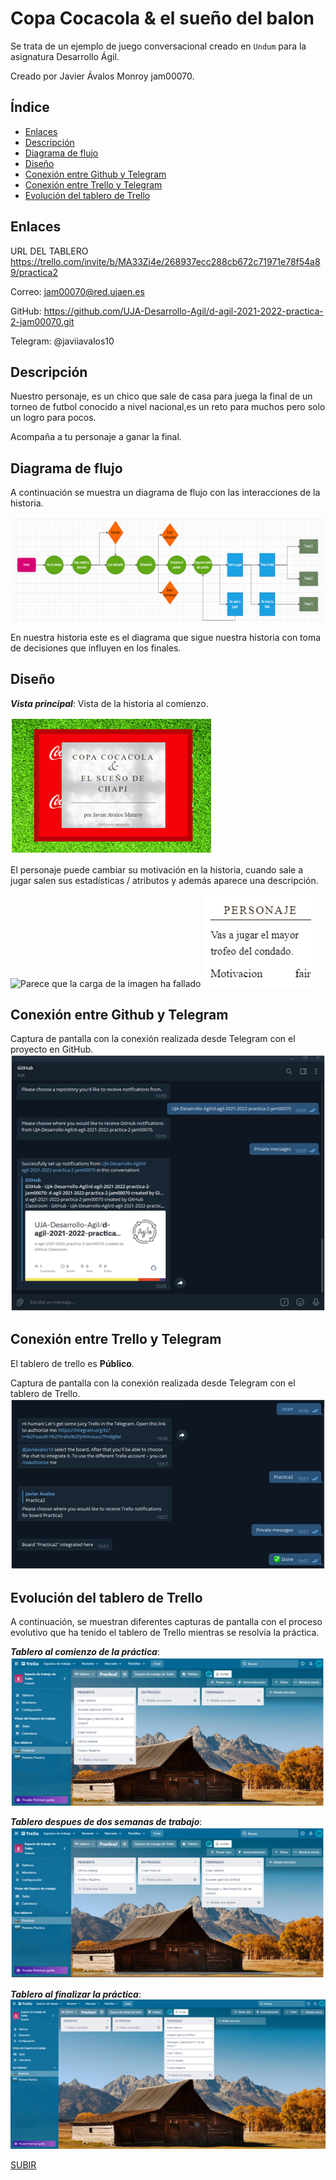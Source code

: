 <a name="top"></a>
# Copa Cocacola & el sueño del balon

Se trata de un ejemplo de juego conversacional creado en `Undum` para la asignatura Desarrollo Ágil.


Creado por Javier Ávalos Monroy jam00070.


## Índice
* [Enlaces](#enlaces)
* [Descripción](#descripcion)
* [Diagrama de flujo](#diagrama)
* [Diseño](#diseno)
* [Conexión entre Github y Telegram](#conexion_git)
* [Conexión entre Trello y Telegram](#conexion_trello)
* [Evolución del tablero de Trello](#evolucion)

<a name="enlaces"></a>
## Enlaces

URL DEL TABLERO
https://trello.com/invite/b/MA33Zi4e/268937ecc288cb672c71971e78f54a89/practica2

Correo: jam00070@red.ujaen.es

GitHub: https://github.com/UJA-Desarrollo-Agil/d-agil-2021-2022-practica-2-jam00070.git

Telegram: @javiiavalos10


<a name="descripcion"></a>
## Descripción

Nuestro personaje, es un chico que sale de casa para juega la final de un torneo de futbol conocido a nivel nacional,es un reto para muchos pero solo un logro para pocos.

Acompaña a tu personaje a ganar la final.

<a name="diagrama"></a>
## Diagrama de flujo

A continuación se muestra un diagrama de flujo con las interacciones de la historia.

![Parece que la carga de la imagen ha fallado](/imagenes/diagramaflujos.png "Diagrama de flujo")

En nuestra historia este es el diagrama que sigue nuestra historia con toma de decisiones que influyen en los finales.

<a name="diseno"></a>
## Diseño

___Vista principal___: Vista de la historia al comienzo.

![Parece que la carga de la imagen ha fallado](/imagenes/diseno.png "Diseño vista principal")

El personaje puede cambiar su motivación en la historia, cuando sale a jugar salen sus estadísticas / atributos y además aparece una descripción.

![Parece que la carga de la imagen ha fallado](/imagenes/izquieda.png "Quien eres")
![Parece que la carga de la imagen ha fallado](/imagenes/derecha.png "Personaje")
<a name="conexion_git"></a>
## Conexión entre Github y Telegram

Captura de pantalla con la conexión realizada desde Telegram con el proyecto en GitHub.
![Parece que la carga de la imagen ha fallado](/imagenes/githubTelegram.png "Conexión entre Telegram y Github")

<a name="conexion_trello"></a>
## Conexión entre Trello y Telegram

El tablero de trello es __Público__.


Captura de pantalla con la conexión realizada desde Telegram con el tablero de Trello.
![Parece que la carga de la imagen ha fallado](/imagenes/trelloTelegram.png "Conexión entre Telegram y Trello")

<a name="evolucion"></a>
## Evolución del tablero de Trello

A continuación, se muestran diferentes capturas de pantalla con el proceso evolutivo que ha tenido el tablero de Trello mientras se resolvía la práctica.

___Tablero al comienzo de la práctica___:
![Parece que la carga de la imagen ha fallado](/imagenes/inicio.png "Tablero al inicio")

___Tablero despues de dos semanas de trabajo___:
![Parece que la carga de la imagen ha fallado](/imagenes/medio.png "Tablero despues de dos semanas de trabajo")


___Tablero al finalizar la práctica___:
![Parece que la carga de la imagen ha fallado](/imagenes/final.png "Tablero al finalizar")


[SUBIR](#top)
